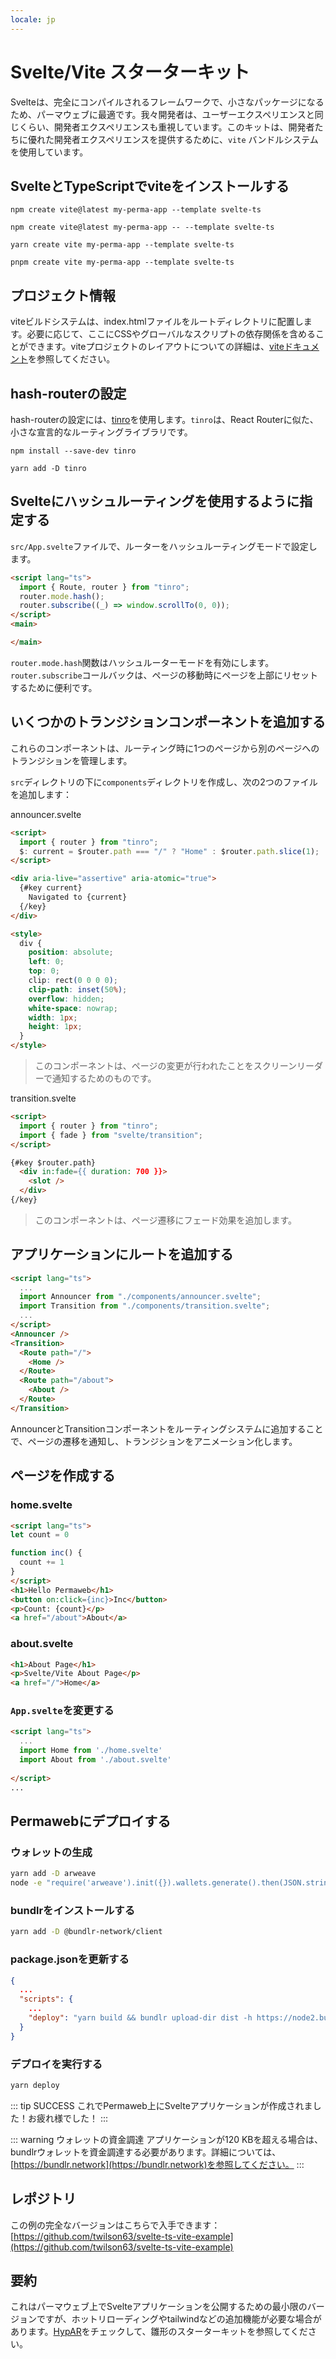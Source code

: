 ```yaml
---
locale: jp
---
```

# Svelte/Vite スターターキット

Svelteは、完全にコンパイルされるフレームワークで、小さなパッケージになるため、パーマウェブに最適です。我々開発者は、ユーザーエクスペリエンスと同じくらい、開発者エクスペリエンスも重視しています。このキットは、開発者たちに優れた開発者エクスペリエンスを提供するために、`vite` バンドルシステムを使用しています。

## SvelteとTypeScriptでviteをインストールする

<CodeGroup>
  <CodeGroupItem title="NPM v6">

```console
npm create vite@latest my-perma-app --template svelte-ts
```

  </CodeGroupItem>
  <CodeGroupItem title="NPM v7">

```console
npm create vite@latest my-perma-app -- --template svelte-ts
```

  </CodeGroupItem>
  <CodeGroupItem title="YARN">

```console
yarn create vite my-perma-app --template svelte-ts
```

  </CodeGroupItem>
  <CodeGroupItem title="PNPM">

```console
pnpm create vite my-perma-app --template svelte-ts
```

  </CodeGroupItem>
</CodeGroup>

## プロジェクト情報

viteビルドシステムは、index.htmlファイルをルートディレクトリに配置します。必要に応じて、ここにCSSやグローバルなスクリプトの依存関係を含めることができます。viteプロジェクトのレイアウトについての詳細は、[viteドキュメント](https://vitejs.dev/guide/#index-html-and-project-root)を参照してください。

## hash-routerの設定

hash-routerの設定には、[tinro](https://github.com/AlexxNB/tinro)を使用します。`tinro`は、React Routerに似た、小さな宣言的なルーティングライブラリです。

<CodeGroup>
  <CodeGroupItem title="NPM">

```console
npm install --save-dev tinro
```

  </CodeGroupItem>
  <CodeGroupItem title="YARN">

```console
yarn add -D tinro
```

  </CodeGroupItem>
</CodeGroup>

## Svelteにハッシュルーティングを使用するように指定する

`src/App.svelte`ファイルで、ルーターをハッシュルーティングモードで設定します。

```html
<script lang="ts">
  import { Route, router } from "tinro";
  router.mode.hash();
  router.subscribe((_) => window.scrollTo(0, 0));
</script>
<main>

</main>
```

`router.mode.hash`関数はハッシュルーターモードを有効にします。
`router.subscribe`コールバックは、ページの移動時にページを上部にリセットするために便利です。

## いくつかのトランジションコンポーネントを追加する

これらのコンポーネントは、ルーティング時に1つのページから別のページへのトランジションを管理します。

`src`ディレクトリの下に`components`ディレクトリを作成し、次の2つのファイルを追加します：

announcer.svelte

```html
<script>
  import { router } from "tinro";
  $: current = $router.path === "/" ? "Home" : $router.path.slice(1);
</script>

<div aria-live="assertive" aria-atomic="true">
  {#key current}
    Navigated to {current}
  {/key}
</div>

<style>
  div {
    position: absolute;
    left: 0;
    top: 0;
    clip: rect(0 0 0 0);
    clip-path: inset(50%);
    overflow: hidden;
    white-space: nowrap;
    width: 1px;
    height: 1px;
  }
</style>
```

> このコンポーネントは、ページの変更が行われたことをスクリーンリーダーで通知するためのものです。

transition.svelte

```html
<script>
  import { router } from "tinro";
  import { fade } from "svelte/transition";
</script>

{#key $router.path}
  <div in:fade={{ duration: 700 }}>
    <slot />
  </div>
{/key}
```

> このコンポーネントは、ページ遷移にフェード効果を追加します。

## アプリケーションにルートを追加する


```html
<script lang="ts">
  ...
  import Announcer from "./components/announcer.svelte";
  import Transition from "./components/transition.svelte";
  ...
</script>
<Announcer />
<Transition>
  <Route path="/">
    <Home />
  </Route>
  <Route path="/about">
    <About />
  </Route>
</Transition>
```

AnnouncerとTransitionコンポーネントをルーティングシステムに追加することで、ページの遷移を通知し、トランジションをアニメーション化します。

## ページを作成する

### home.svelte

```html
<script lang="ts">
let count = 0

function inc() {
  count += 1
}
</script>
<h1>Hello Permaweb</h1>
<button on:click={inc}>Inc</button>
<p>Count: {count}</p>
<a href="/about">About</a>
```

### about.svelte

```html
<h1>About Page</h1>
<p>Svelte/Vite About Page</p>
<a href="/">Home</a>
```

### `App.svelte`を変更する

```html
<script lang="ts">
  ...
  import Home from './home.svelte'
  import About from './about.svelte'
  
</script>
...
```

## Permawebにデプロイする

### ウォレットの生成

```sh
yarn add -D arweave
node -e "require('arweave').init({}).wallets.generate().then(JSON.stringify).then(console.log.bind(console))" > wallet.json
```

### bundlrをインストールする

```sh
yarn add -D @bundlr-network/client
```

### package.jsonを更新する

```json
{
  ...
  "scripts": {
    ...
    "deploy": "yarn build && bundlr upload-dir dist -h https://node2.bundlr.network --wallet ./wallet.json -c arweave --index-file index.html --no-confirmation"
  }
}
```

### デプロイを実行する

```sh
yarn deploy
```

::: tip SUCCESS 
これでPermaweb上にSvelteアプリケーションが作成されました！お疲れ様でした！
:::

::: warning ウォレットの資金調達
アプリケーションが120 KBを超える場合は、bundlrウォレットを資金調達する必要があります。詳細については、[https://bundlr.network](https://bundlr.network)を参照してください。
:::

## レポジトリ

この例の完全なバージョンはこちらで入手できます：[https://github.com/twilson63/svelte-ts-vite-example](https://github.com/twilson63/svelte-ts-vite-example)

## 要約

これはパーマウェブ上でSvelteアプリケーションを公開するための最小限のバージョンですが、ホットリローディングやtailwindなどの追加機能が必要な場合があります。[HypAR](https://github.com/twilson63/hypar)をチェックして、雛形のスターターキットを参照してください。